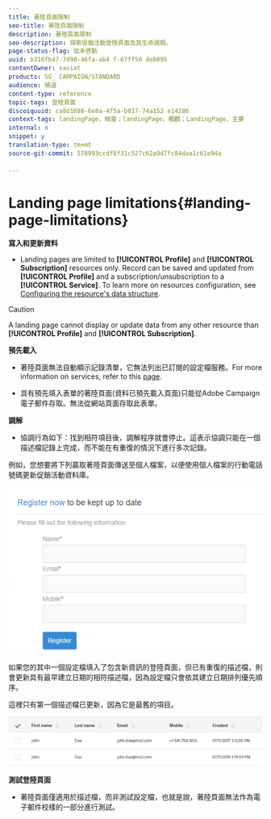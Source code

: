 ```yaml
---
title: 著陸頁面限制
seo-title: 著陸頁面限制
description: 著陸頁面限制
seo-description: 探索促銷活動登陸頁面及其生命週期。
page-status-flag: 從未啓動
uuid: b316fb47-7d98-46fa-ab4 f-67ff50 de8095
contentOwner: saviat
products: SG_ CAMPAIGN/STANDARD
audience: 頻道
content-type: reference
topic-tags: 登陸頁面
discoiquuid: ca8d1698-6e8a-4f5a-b017-74a152 e14286
context-tags: landingPage，精靈；landingPage，概觀；LandingPage，主要
internal: n
snippet: y
translation-type: tm+mt
source-git-commit: 578993ccdf8f31c527c62a9d7fc84daa1c61e94a

---
```



# Landing page limitations{#landing-page-limitations}

**寫入和更新資料**

* Landing pages are limited to **[!UICONTROL Profile]** and **[!UICONTROL Subscription]** resources only. Record can be saved and updated from **[!UICONTROL Profile]** and a subscription/unsubscription to a **[!UICONTROL Service]**.
To learn more on resources configuration, see [Configuring the resource's data structure](../../developing/using/configuring-the-resource-s-data-structure.md).

>[!CAUTION]
>
> A landing page cannot display or update data from any other resource than **[!UICONTROL Profile]** and **[!UICONTROL Subscription]**.

**預先載入**

* 著陸頁面無法自動顯示記錄清單，它無法列出已訂閱的設定檔服務。For more information on services, refer to this [page](../../audiences/using/creating-a-service.md).

* 具有預先填入表單的著陸頁面(資料已預先載入頁面)只能從Adobe Campaign電子郵件存取。無法從網站頁面存取此表單。

**調解**

* 協調行為如下：找到相符項目後，調解程序就會停止。這表示協調只能在一個描述檔記錄上完成，而不能在有重復的情況下進行多次記錄。

例如，您想要將下列贏取著陸頁面傳送至個人檔案，以便使用個人檔案的行動電話號碼更新促銷活動資料庫。

![](assets/landing_page_limitation_1.png)

如果您的其中一個設定檔填入了包含新資訊的登陸頁面，但已有重復的描述檔，則會更新具有最早建立日期的相符描述檔，因為設定檔只會依其建立日期排列優先順序。

這裡只有第一個描述檔已更新，因為它是最舊的項目。

![](assets/landing_page_limitation_2.png)

**測試登陸頁面**

* 著陸頁面僅適用於描述檔，而非測試設定檔，也就是說，著陸頁面無法作為電子郵件校樣的一部分進行測試。
